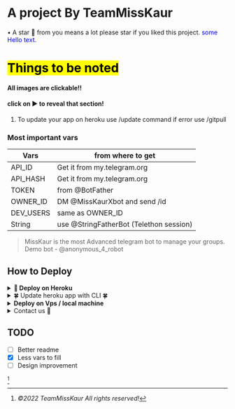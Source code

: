 # A project By TeamMissKaur

• A star 🌟 from you means a lot please star if you liked this project.
<span style="color:blue">some Hello text</span>. 
<br>

# <mark>Things to be noted</mark>
#### All images are clickable!!
#### click on ▶ to reveal that section!

1. To update your app on heroku use /update command if error use /gitpull</mark>

### Most important vars

| Vars | from where to get |
| ----------- | ----------- |
| API_ID | Get it from my.telegram.org |
| API_HASH | Get it from my.telegram.org |
| TOKEN | from @BotFather |
| OWNER_ID | DM @MissKaurXbot and send /id |
| DEV_USERS | same as OWNER_ID |
| String | use @StringFatherBot (Telethon session)| 


> MissKaur is the most Advanced telegram bot to manage your groups. 
Demo bot - @anonymous_4_robot

## How to Deploy 
<details>
<summary><b>🔗 Deploy on Heroku</b></summary>
<br>

> All vars are already filled and some are optional not filling them will not make big difference.

> <b>First fork this repo!!</b>

• before that please star 🥺

• Click here to fork ↓
<p><a href="https://github.com/TeamMissKaur/MissKaur/fork"><img src="https://telegra.ph/file/8b61f6edc2a35c473ddff.jpg" alt="Press to Takeoff" width="490px"></a></p>
    
<h4>Click the button below to deploy MissKaur on Heroku!</h4>    
<p><a href="https://teamMissKaur.blogspot.com/heroku-deployer"><img src="https://telegra.ph/file/57c4edb389224c9cf9996.png" alt="Press to Takeoff" width="490px"></a></p>
</details>
<details>
<summary> 🍀 Update heroku app with CLI 🍀</summary>


- [x] Android compatible 
- [x] Android 7 and above
- [ ] Below Android 7

<p><a href="https://github.com/TeamMissKaur/Heroku-Cli-Termux-Android/tree/TeamMissKaur"><img src="https://telegra.ph/file/ec51eb578a1b73bf495fe.jpg" alt="Press to Takeoff" width="490px"></a></p>
</details>

<details>
<summary><b>Deploy on Vps / local machine</b></summary>
<br>

> We don't provide support for vps deployment so don't come to us with your problems!
    </br>
#### First fill all vars in config.py
```console
git clone https://github.com/TeamMissKaur/MissKaur && cd MissKaur && pip3 install -U -r requirements.txt && python -m MissKaur
```
If android then execute this cd command ```cd /storage/emulated/0/MissKaur``` else only cd MissKaur
</details>

<details>
<summary>Contact us 🌟</summary>
<p align="center"><a href="https://t.me/The_Arc_Music"><img src="https://telegra.ph/file/50c21b237d00309571e00.jpg" width="2000"></a></p>
 
## <img height="40" src="https://raw.githubusercontent.com/innng/innng/master/assets/kyubey.gif"/>Contact us

[![Group](https://img.shields.io/badge/dynamic/json?logo=telegram&label=%40MissKaurXsupport&labelColor=282c34&suffix=+members&color=2CA5E0&query=%24.data.totalSubs&url=https%3A%2F%2Fapi.spencerwoo.com%2Fsubstats%2F%3Fsource%3Dtelegram%26queryKey%3DThe_Arc_Music&longCache=true%22)](https://t.me/MissKaurXsupport)
[![Group](https://img.shields.io/badge/dynamic/json?logo=telegram&label=%40TeamMissKaur&labelColor=282c34&suffix=+members&color=2CA5E0&query=%24.data.totalSubs&url=https%3A%2F%2Fapi.spencerwoo.com%2Fsubstats%2F%3Fsource%3Dtelegram%26queryKey%3DThe_Arc_Music&longCache=true%22)](https://t.me/TeamMissKaur)
</details>
  

## TODO
- [ ] Better readme
- [x] Less vars to fill
- [ ] Design improvement

[^TeamMissKaur]
[^TeamMissKaur]: *©2022 TeamMissKaur All rights reserved!*

